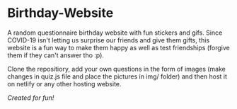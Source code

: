 # Birthday-Website

A random questionnaire birthday website with fun stickers and gifs. Since COVID-19 isn't letting us surprise our friends and give them gifts, this website is a fun way to make them happy as well as test friendships (forgive them if they can't answer tho :p).

Clone the repositiory, add your own questions in the form of images (make changes in quiz.js file and place the pictures in img/ folder) and then host it on netlify or any other hosting website.

*Created for fun!*
